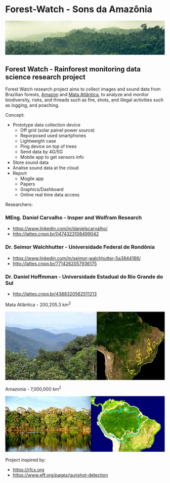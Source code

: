 # Forest-Watch - Sons da Amazônia
![rainforest](img/rainforest.jpg)

## Forest Watch - Rainforest monitoring data science research project

Forest Watch research project aims to collect images and sound data from Brazilian forests, [Amazon](https://en.wikipedia.org/wiki/Amazon_rainforest) and [Mata Atlântica](https://en.wikipedia.org/wiki/Atlantic_Forest), to analyze and monitor biodiversity, risks, and threads such as fire, shots, and illegal activities such as logging, and poaching.

Concept:

- Prototype data collection device
  - Off grid (solar painel power source)
  - Reporposed used smartphones
  - Lightweight case
  - Ping device on top of trees
  - Send data by 4G/5G
  - Mobile app to get sensors info
- Store sound data
- Analise sound data at the cloud
- Report
  - Mogile app
  - Papers
  - Graphics/Dashboard
  - Online real time data access 

Researchers:

### MEng. Daniel Carvalho - Insper and Wolfram Research
- https://www.linkedin.com/in/danielscarvalho/
-  http://lattes.cnpq.br/0474323108499042

### Dr. Seimor Walchhutter - Universidade Federal de Rondônia
- https://www.linkedin.com/in/seimor-walchhutter-5a3844186/
- http://lattes.cnpq.br/7714262057936175

### Dr. Daniel Hoffmman - Universidade Estadual do Rio Grande do Sul
- http://lattes.cnpq.br/4388320562511213

Mata Atlântica - 200,205.3 km<sup>2</sup>

<img src="img/mataatlantica.jpg" width="600px">

Amazonia - 7,000,000 km<sup>2</sup>

<img src="img/amazonia.jpg" width="600px">

Project inspired by:
- https://rfcx.org
- https://www.eff.org/pages/gunshot-detection
